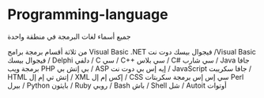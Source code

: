 # Programming-language
جميع أسماء لغات البرمجة في منطقة واحدة

من ثلاثة أقسام
برمجة برامج
Visual Basic .NET فيجوال بيسك دوت نت /Visual Basic فيجوال بيسك / Delphi دلفي / C سي / C++ سي بلاس / C# سي شارب / Java جافا
برمجة ويب 
PHP بي إتش بي / ASP إيه إس بي دوت نت / JavaScript جافا سكريبت / HTML  إتش تي إم إل / XML إكس إم إل / CSS سي إس إس
برمجة سكربتات
Perl بيرل / Python بايثون / Ruby روبي / Bash باش  / Shell شل / Autoit أوتوات 
